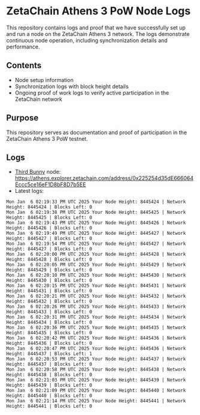 # ZetaChain Athens 3 PoW Node Logs
This repository contains logs and proof that we have successfully set up and run a node on the ZetaChain Athens 3 network. The logs demonstrate continuous node operation, including synchronization details and performance.

## Contents
- Node setup information
- Synchronization logs with block height details
- Ongoing proof of work logs to verify active participation in the ZetaChain network

## Purpose
This repository serves as documentation and proof of participation in the ZetaChain Athens 3 PoW testnet.

## Logs

- [Third Bunny](https://thirdbunny.xyz/) node: https://athens.explorer.zetachain.com/address/0x225254d35dE666064Eccc5ce16eF1D8bF8D7b5EE
- Latest logs:
```
Mon Jan  6 02:19:33 PM UTC 2025 Your Node Height: 8445424 | Network Height: 8445424 | Blocks Left: 0
Mon Jan  6 02:19:38 PM UTC 2025 Your Node Height: 8445425 | Network Height: 8445425 | Blocks Left: 0
Mon Jan  6 02:19:43 PM UTC 2025 Your Node Height: 8445426 | Network Height: 8445426 | Blocks Left: 0
Mon Jan  6 02:19:49 PM UTC 2025 Your Node Height: 8445427 | Network Height: 8445427 | Blocks Left: 0
Mon Jan  6 02:19:54 PM UTC 2025 Your Node Height: 8445427 | Network Height: 8445427 | Blocks Left: 0
Mon Jan  6 02:20:00 PM UTC 2025 Your Node Height: 8445428 | Network Height: 8445428 | Blocks Left: 0
Mon Jan  6 02:20:05 PM UTC 2025 Your Node Height: 8445429 | Network Height: 8445429 | Blocks Left: 0
Mon Jan  6 02:20:10 PM UTC 2025 Your Node Height: 8445430 | Network Height: 8445430 | Blocks Left: 0
Mon Jan  6 02:20:15 PM UTC 2025 Your Node Height: 8445431 | Network Height: 8445431 | Blocks Left: 0
Mon Jan  6 02:20:21 PM UTC 2025 Your Node Height: 8445432 | Network Height: 8445432 | Blocks Left: 0
Mon Jan  6 02:20:26 PM UTC 2025 Your Node Height: 8445433 | Network Height: 8445433 | Blocks Left: 0
Mon Jan  6 02:20:31 PM UTC 2025 Your Node Height: 8445434 | Network Height: 8445434 | Blocks Left: 0
Mon Jan  6 02:20:36 PM UTC 2025 Your Node Height: 8445435 | Network Height: 8445435 | Blocks Left: 0
Mon Jan  6 02:20:42 PM UTC 2025 Your Node Height: 8445436 | Network Height: 8445436 | Blocks Left: 0
Mon Jan  6 02:20:47 PM UTC 2025 Your Node Height: 8445436 | Network Height: 8445437 | Blocks Left: 1
Mon Jan  6 02:20:53 PM UTC 2025 Your Node Height: 8445437 | Network Height: 8445437 | Blocks Left: 0
Mon Jan  6 02:20:58 PM UTC 2025 Your Node Height: 8445438 | Network Height: 8445438 | Blocks Left: 0
Mon Jan  6 02:21:03 PM UTC 2025 Your Node Height: 8445439 | Network Height: 8445439 | Blocks Left: 0
Mon Jan  6 02:21:09 PM UTC 2025 Your Node Height: 8445440 | Network Height: 8445440 | Blocks Left: 0
Mon Jan  6 02:21:14 PM UTC 2025 Your Node Height: 8445441 | Network Height: 8445441 | Blocks Left: 0
```
